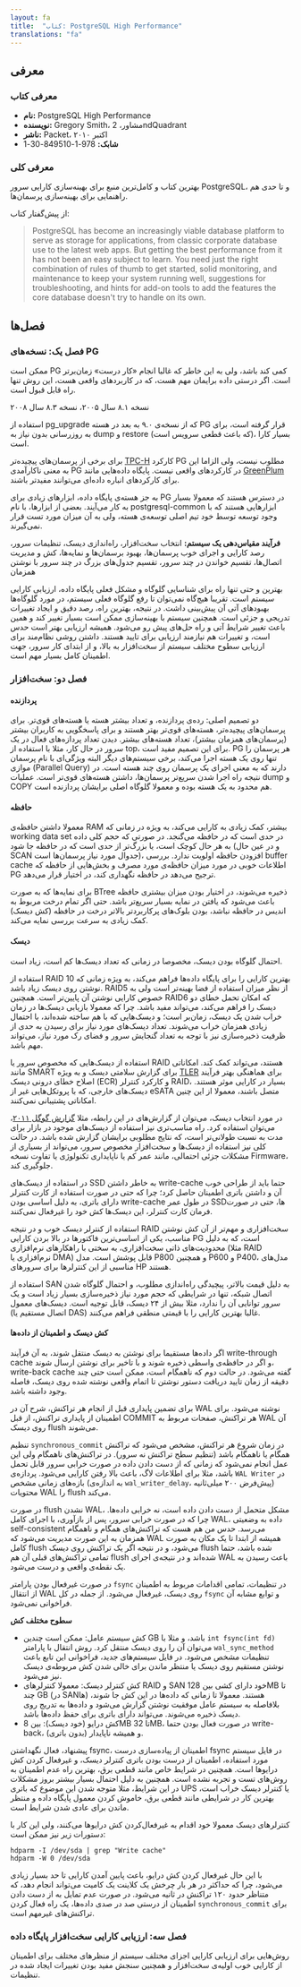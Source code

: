 ```yaml
---
layout: fa
title:  "کتاب: PostgreSQL High Performance"
translations: "fa"
---
```



## معرفی

### معرفی کتاب

* **نام:** PostgreSQL High Performance
* **نویسنده:** Gregory Smith، مشاور، 2ndQuadrant
* **ناشر:** Packet، اکتبر ۲۰۱۰
* **شابک:** 978-1-849510-30-1

### معرفی کلی

بهترین کتاب و کامل‌ترین منبع برای بهینه‌سازی کارایی سرور PostgreSQL، و تا حدی هم راهنمایی برای بهینه‌سازی پرسمان‌ها.

از پیش‌گفتار کتاب:

> PostgreSQL has become an increasingly viable database platform to serve as storage
for applications, from classic corporate database use to the latest web apps. But
getting the best performance from it has not been an easy subject to learn. You need
just the right combination of rules of thumb to get started, solid monitoring, and
maintenance to keep your system running well, suggestions for troubleshooting, and
hints for add-on tools to add the features the core database doesn't try to handle on
its own.

## فصل‌ها

### فصل یک: نسخه‌های PG

ممکن است PG کمی کند باشد، ولی به این خاطر که غالبا انجام «کار درست» زمان‌برتر است. اگر درستی داده برایمان مهم هست، که در کاربردهای واقعی هست، این روش تنها راه قابل قبول است. 

نسخه ۸.۱ سال ۲۰۰۵، نسخه ۸.۳ سال ۲۰۰۸

استفاده از pg_upgrade که از نسخه‌ی ۹.۰ به بعد در هسته PG قرار گرفته است، برای به روزرسانی بدون نیاز به dump و restore (که باعث قطعی سرویس است)، بسیار کارا است.

برای برخی از پرسمان‌های پیچیده‌تر [TPC-H][tpch] کارکرد PG مطلوب نیست، ولی الزاما این به معنی ناکارآمدی PG در کارکردهای واقعی نیست. پایگاه داده‌هایی مانند [GreenPlum][greenplum] برای کارکردهای انباره داده‌ای می‌توانند مفیدتر باشند.

[tpch]: http://www.tpc.org/tpch/
[greenplum]: http://greenplum.org/

به جز هسته‌ی پایگاه داده، ابزارهای زیادی برای PG در دسترس هستند که معمولا بسیار به کار می‌آیند. بعضی از ابزارها، با نام postgresql-common ابزارهایی هستند که با وجود توسعه توسط خود تیم اصلی توسعه‌ی هسته، ولی به آن میزان مورد تست قرار نمی‌گیرند. 

**فرآیند مقیاس‌دهی یک سیستم:** انتخاب سخت‌افزار، راه‌اندازی دیسک، تنظیمات سرور، رصد کارایی و اجرای خوب پرسمان‌ها، بهبود برسمان‌ها و نمایه‌ها، کش و مدیریت اتصال‌ها، تقسیم خواندن در چند سرور، تقسیم جدول‌های بزرگ در چند سرور با نوشتن همزمان

بهترین و حتی تنها راه برای شناسایی گلوگاه و مشکل فعلی پایگاه داده، ارزیابی کارایی سیستم است. تقریبا هیچ‌گاه نمی‌توان تا رفع گلوگاه فعلی سیستم، در مورد گلوگاه‌ها بهبودهای آتی آن پیش‌بینی داشت. در نتیجه، بهترین راه، رصد دقیق و ایجاد تغییرات تدریجی و جزئی است. همچنین سیستم با بهینه‌سازی ممکن است بسیار تغییر کند و همین باعث تغییر شرایط آتی و راه حل‌های پیش رو می‌شود. همیشه ارزیابی بهتر است حدس است، و تغییرات هم نیازمند ارزیابی برای تایید هستند. داشتن روشی نظام‌مند برای ارزیابی سطوح مختلف سیستم از سخت‌افزار به بالا، و از ابتدای کار سرور، جهت اطمینان کامل بسیار مهم است.


### فصل دو: سخت‌افزار

#### پردازنده

دو تصمیم اصلی: رده‌ی پردازنده، و تعداد بیشتر هسته یا هسته‌های قوی‌تر. برای پرسمان‌های پیچیده‌تر، هسته‌های قوی‌تر بهتر هستند و برای پاسخگویی به کاربران بیشتر (پرسمان‌های همزمان بیشتر)، تعداد هسته‌های بیشتر. دیدن تعداد پردازه‌های فعال در یک سرور در حال کار، مثلا با استفاده از top، برای این تصمیم مفید است. PG هر پرسمان را تنها روی یک هسته اجرا می‌کند، برخی سیستم‌های دیگر البته ویژگی‌ای با نام پرسمان موازی (Parallel Query) دارند که به معنی اجرای یک پرسمان روی چند هسته است. در نتیجه راه اجرا شدن سریع‌تر پرسمان‌ها، داشتن هسته‌های قوی‌تر است. عملیات dump و COPY هم محدود به یک هسته بوده و معمولا گلوگاه اصلی برایشان پردازنده است.

#### حافظه

معمولا داشتن حافظه‌ی RAM بیشتر، کمک زیادی به کارایی می‌کند، به ویژه در زمانی که working data set در حدی است که در حافظه می‌گنجد. در صورتی که حجم کلی داده به هر حال کوچک است، یا بزرگ‌تر از حدی است که در حافظه جا شود (و در عین حال SCAN جدوال مورد نیاز پرسمان‌ها است)، افزودن حافظه اولویت ندارد. بررسی buffer cache اطلاعات خوبی در مورد میزان حافظه‌ی مورد مصرف و بخش‌هایی از حافظه که PG ترجیح می‌دهد در حافظه نگهداری کند، در اختیار قرار می‌دهد.

برای نمایه‌ها که به صورت BTree ذخیره می‌شوند، در اختیار بودن میزان بیشتری حافظه باعث می‌شود که یافتن در نمایه بسیار سریع‌تر باشد. حتی اگر تمام درخت مربوط به اندیس در حافظه نباشد، بودن بلوک‌های پرکاربردتر بالاتر درخت در حافظه (کش دیسک) کمک زیادی به سرعت بررسی نمایه می‌کند.

#### دیسک

احتمال گلوگاه بودن دیسک، مخصوصا در زمانی که تعداد دیسک‌ها کم است، زیاد است.

استفاده از RAID 10 بهترین کارایی را برای پایگاه داده‌ها فراهم می‌کند، به ویژه زمانی که نوشتن روی دیسک زیاد باشد. RAID5 از نظر میزان استفاده از فضا بهینه‌تر است ولی به خصوص کارایی نوشتن آن پایین‌تر است. همچنین RAID6 که امکان تحمل خطای دو دیسک را فراهم می‌کند، می‌تواند مفید باشد. چرا که معمولا بازیابی دیسک‌ها در زمان خراب شدن یک دیسک، زمان‌بر است؛ و دیسک‌هایی که با هم ساخته شده‌اند، با احتمال زیادی همزمان خراب می‌شوند. تعداد دیسک‌های مورد نیاز برای رسیدن به حدی از ظرفیت ذخیره‌سازی نیز با توجه به تعداد گنجایش سرور و فضای رک مورد نیاز، می‌تواند مهم باشد.

استفاده از دیسک‌هایی که مخصوص سرور یا RAID هستند، می‌تواند کمک کند. امکاناتی مانند SMART برای گزارش سلامتی دیسک و به ویژه [TLER][tler] برای هماهنگی بهتر فرآیند اصلاح خطای درونی دیسک (ECR) و کارکرد کنترلر RAID، بسیار در کارایی موثر هستند. دیسک‌های خارجی، که با پروتکل‌هایی غیر از eSATA متصل باشند، معمولا از این چنین امکاناتی پشتیبانی نمی‌کنند.

[tler]: https://en.wikipedia.org/wiki/Error_recovery_control

در مورد انتخاب دیسک، می‌توان از گزارش‌های در این رابطه، مثلا [گزارش گوگل ۲۰۱۱][google-disk]، می‌توان استفاده کرد. راه مناسب‌تری نیز استفاده از دیسک‌های موجود در بازار برای مدت به نسبت طولانی‌تر است، که نتایج مطلوبی برایشان گزارش شده باشد. در حالت کلی نیز استفاده از دیسک‌ها و سخت‌افزار مخصوص سرور، می‌تواند از بسیاری از مشکلات جزئی احتمالی، مانند عمر کم یا ناپایداری تکنولوژی یا تفاوت نسخه Firmware، جلوگیری کند.

[google-disk]: http://research.google.com/archive/disk_failures.pdf

در استفاده از دیسک‌های SSD به خاطر داشتن write-cache حتما باید از طراحی خوب آن و داشتن باتری اطمینان حاصل کرد؛ چرا که حتی در صورت استفاده از کارت کنترلر دارای باتری، به دلیل اساسی بودن write-cache در طول عمر SSDها، حتی در صورت فرمان کارت کنترلر، این دیسک‌ها کش خود را غیرفعال نمی‌کنند.

استفاده از کنترلر دیسک خوب و در نتیجه RAID سخت‌افزاری و مهم‌تر از آن کش نوشتن مناسب، یکی از اساسی‌ترین فاکتورها در بالا بردن کارایی PG است، که به دلیل محدودیت‌های ذاتی سخت‌افزاری، به سختی با راهکارهای نرم‌افزاری (مثلا RAID نرم‌افزاری یا DMA) قابل پوشش است. مدل P800 و همچنین P600 و P400، مدل‌های مناسبی از این کنترلرها برای سرورهای HP هستند.

استفاده از SAN به دلیل قیمت بالاتر، پیچیدگی راه‌اندازی مطلوب، و احتمال گلوگاه شدن اتصال شبکه، تنها در شرایطی که حجم مورد نیاز ذخیره‌سازی بسیار زیاد است و یک سرور توانایی آن را ندارد، مثلا بیش از ۲۴ دیسک، قابل توجیه است. دیسک‌های معمول (اتصال مستقیم یا DAS) غالبا بهترین کارایی را با قیمتی منطقی فراهم می‌کنند.

#### کش دیسک و اطمینان از داده‌ها

اگر داده‌ها مستقیما برای نوشتن به دیسک منتقل شوند، به آن فرآیند write-through cache و اگر در حافظه‌ی واسطی ذخیره شوند و با تاخیر برای نوشتن ارسال شوند، write-back cache گفته می‌شود. در حالت دوم که ناهمگام است، ممکن است حتی چند دقیقه از زمان تایید دریافت دستور نوشتن تا اتمام واقعی نوشته شده روی دیسک، فاصله وجود داشته باشد.

برای تضمین پایداری قبل از انجام هر تراکنش، شرح آن در WAL نوشته می‌شود. برای اطمینان از پایداری تراکنش، از قبل COMMIT هر تراکنش، صفحات مربوط به WAL آن روی دیسک flush می‌شوند.

تنظیم `synchronous_commit` در زمان شروع هر تراکنش، مشخص می‌شود که تراکنش همگام یا ناهمگام باشد (تنظیم سطح تراکنش نه سرور). در تراکنش‌های ناهمگام ولی این عمل انجام نمی‌شود که زمانی که از دست دادن داده در صورت خرابی سرور قابل تحمل باشد، مثلا برای اطلاعات لاگ، باعث بالا رفتن کارایی می‌شود. پردازه‌ی `WAL Writer` در بازه‌های زمانی مشخص (به اندازه‌ی `wal_writer_delay`، پیش‌فرض ۲۰۰ میلی‌ثانیه) محتویات WAL را flush می‌کند.

در صورت flush نشدن WAL، مشکل متحمل از دست دادن داده است، نه خرابی داده‌ها. چرا که در صورت خرابی سرور، پس از بازآوری، با اجرای کامل WAL، داده به وضعیتی self-consistent می‌رسد. حدس من هم هست که تراکنش‌های همگام و ناهمگام همزمان به این صورت مدیریت می‌شود که WAL همیشه از ابتدا تا یک مکان به صورت کامل flush می‌شود، و در نتیجه اگر یک تراکنش روی دیسک flush شده باشد، حتما تمامی تراکنش‌های قبلی آن هم flush شده‌اند و در نتیجه‌ی اجرای WAL باعث رسیدن به یک نقطه‌ی واقعی و درست می‌شود.

در صورت غیرفعال بودن پارامتر `fsync` در تنظیمات، تمامی اقدامات مربوط به اطمینان از انتقال WAL روی دیسک، غیرفعال می‌شود. از جمله در کل `fsync` و توابع مشابه آن فراخوانی نمی‌شود.

**سطوح مختلف کش**

* کش سیستم عامل: ممکن است چندین GB باشد، و مثلا با `int fsync(int fd)‍` می‌توان آن را روی دیسک منتقل کرد. روش انتقال با پارامتر `wal_sync_method` تنظیمات مشخص می‌شود. در فایل سیستم‌های جدید، فراخوانی این تابع باعث نوشتن مستقیم روی دیسک یا منتظر ماندن برای خالی شدن کش مربوطه‌ی دیسک نیز می‌شود.
* کش کنترلر دیسک: معمولا کنترلرهای RAID و SAN خود دارای کشی بین 128MB تا چند GB (در SANها) هستند. معمولا تا زمانی که داده‌ها در این کش جا شوند، بلافاصله به سیستم عامل موفقیت نوشتن گزارش می‌شود و داده‌ها به تدریج روی دیسک ذخیره می‌شوند. می‌تواند دارای باتری برای حفظ داده‌ها باشد.
* کش درایو (خود دیسک): بین 8MB تا 32MB، در صورت فعال بودن حتما write-back، و همیشه ناپایدار (بدون باتری).

پیشنهاد، فعال نگهداشتن fsync، اطمینان از پیاده‌سازی درست fsync در فایل سیستم مورد استفاده، اطمینان از درست بودن باتری کنترلر دیسک، و غیرفعال کردن کش درایوها است. همچنین در شرایط خاص مانند قطعی برق، بهترین راه عدم اطمینان به روش‌های تست و تجربه نشده است. همچنین به دلیل احتمال بسیار بیشتر بروز مشکلات در این شرایط، مثلا متوجه شدن این موضوع که باتری UPS یا کنترلر دیسک خراب است، بهترین کار در شرایطی مانند قطعی برق، خاموش کردن معمول پایگاه داده و منتظر ماندن برای عادی شدن شرایط است.

کنترلرهای دیسک معمولا خود اقدام به غیرفعال‌کردن کش درایوها می‌کنند، ولی این کار با دستورات زیر نیز ممکن است:

    hdparm -I /dev/sda | grep "Write cache"
    hdparm -W 0 /dev/sda

با این حال غیرفعال کردن کش درایو، باعث پایین آمدن کارایی تا حد بسیار زیادی می‌شود، چرا که حداکثر در هر بار چرخش یک کلاینت یک کامیت می‌تواند انجام دهد، که متناظر حدود ۱۲۰ تراکنش در ثانیه می‌شود. در صورت عدم تمایل به از دست دادن اطمینان از درستی صد در صدی داده‌ها، یک راه فعال کردن `synchronous_commit` برای تراکنش‌های غیرمهم است.


### فصل سه: ارزیابی کارایی سخت‌افزار پایگاه داده

روش‌هایی برای ارزیابی کارایی اجزای مختلف سیستم از منظرهای مختلف برای اطمینان از کارایی خوب اولیه‌ی سخت‌افزار و همچنین سنجش مفید بودن تغییرات ایجاد شده در تنظیمات.

